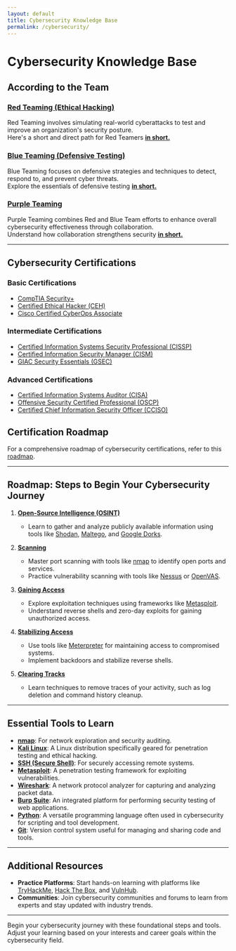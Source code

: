 ```yaml
---
layout: default
title: Cybersecurity Knowledge Base
permalink: /cybersecurity/
---
```


# Cybersecurity Knowledge Base

## According to the Team

### [Red Teaming (Ethical Hacking)](in-short/red-team)
Red Teaming involves simulating real-world cyberattacks to test and improve an organization's security posture.<br>
Here's a short and direct path for Red Teamers **[in short.](in-short/red-team)**

### [Blue Teaming (Defensive Testing)](in-short/blue-team)
Blue Teaming focuses on defensive strategies and techniques to detect, respond to, and prevent cyber threats.<br>
Explore the essentials of defensive testing **[in short.](in-short/blue-team)**

### [Purple Teaming](in-short/purple-team)
Purple Teaming combines Red and Blue Team efforts to enhance overall cybersecurity effectiveness through collaboration.<br>
Understand how collaboration strengthens security **[in short.](in-short/purple-team)**


---

## Cybersecurity Certifications

### Basic Certifications
- [CompTIA Security+](https://www.comptia.org/certifications/security)
- [Certified Ethical Hacker (CEH)](https://www.eccouncil.org/programs/certified-ethical-hacker-ceh/)
- [Cisco Certified CyberOps Associate](https://www.cisco.com/c/en/us/training-events/training-certifications/certifications/associate/cyber-ops-associate.html)

### Intermediate Certifications
- [Certified Information Systems Security Professional (CISSP)](https://www.isc2.org/Certifications/CISSP)
- [Certified Information Security Manager (CISM)](https://www.isaca.org/credentialing/cism)
- [GIAC Security Essentials (GSEC)](https://www.giac.org/certifications/security-essentials-gsec)

### Advanced Certifications
- [Certified Information Systems Auditor (CISA)](https://www.isaca.org/credentialing/cisa)
- [Offensive Security Certified Professional (OSCP)](https://www.offensive-security.com/pwk-oscp/)
- [Certified Chief Information Security Officer (CCISO)](https://ciso.eccouncil.org/cciso-certification/)

## Certification Roadmap
For a comprehensive roadmap of cybersecurity certifications, refer to this [roadmap](https://pauljerimy.com/security-certification-roadmap/).

---

## Roadmap: Steps to Begin Your Cybersecurity Journey

1. **[Open-Source Intelligence (OSINT)](osint/)**
   - Learn to gather and analyze publicly available information using tools like [Shodan](https://www.shodan.io/), [Maltego](https://www.maltego.com/), and [Google Dorks](https://www.exploit-db.com/google-hacking-database).

2. **[Scanning](scanning/)**
   - Master port scanning with tools like [nmap](https://nmap.org/) to identify open ports and services.
   - Practice vulnerability scanning with tools like [Nessus](https://www.tenable.com/products/nessus) or [OpenVAS](https://www.openvas.org/).

3. **[Gaining Access](gaining-access/)**
   - Explore exploitation techniques using frameworks like [Metasploit](https://www.metasploit.com/).
   - Understand reverse shells and zero-day exploits for gaining unauthorized access.

4. **[Stabilizing Access](stabilizing-access/)**
   - Use tools like [Meterpreter](https://metasploit.help.rapid7.com/docs/meterpreter) for maintaining access to compromised systems.
   - Implement backdoors and stabilize reverse shells.

5. **[Clearing Tracks](clearing-tracks/)**
   - Learn techniques to remove traces of your activity, such as log deletion and command history cleanup.

---

## Essential Tools to Learn

- **[nmap](https://nmap.org/)**: For network exploration and security auditing.
- **[Kali Linux](https://www.kali.org/)**: A Linux distribution specifically geared for penetration testing and ethical hacking.
- **[SSH (Secure Shell)](https://www.ssh.com/ssh/)**: For securely accessing remote systems.
- **[Metasploit](https://www.metasploit.com/)**: A penetration testing framework for exploiting vulnerabilities.
- **[Wireshark](https://www.wireshark.org/)**: A network protocol analyzer for capturing and analyzing packet data.
- **[Burp Suite](https://portswigger.net/burp)**: An integrated platform for performing security testing of web applications.
- **[Python](https://www.python.org/)**: A versatile programming language often used in cybersecurity for scripting and tool development.
- **[Git](https://git-scm.com/)**: Version control system useful for managing and sharing code and tools.

---

## Additional Resources

- **Practice Platforms**: Start hands-on learning with platforms like [TryHackMe](https://tryhackme.com/), [Hack The Box](https://www.hackthebox.eu/), and [VulnHub](https://www.vulnhub.com/).
- **Communities**: Join cybersecurity communities and forums to learn from experts and stay updated with industry trends.

---

Begin your cybersecurity journey with these foundational steps and tools. Adjust your learning based on your interests and career goals within the cybersecurity field.
